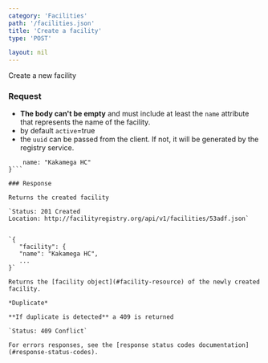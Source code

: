 ```yaml
---
category: 'Facilities'
path: '/facilities.json'
title: 'Create a facility'
type: 'POST'

layout: nil
---
```


Create a new facility 

### Request

* **The body can't be empty** and must include at least the `name` attribute that represents the name of the facility.
* by default `active`=true
* the `uuid` can be passed from the client. If not, it will be generated by the registry service.

```{
    name: "Kakamega HC"
}```

### Response

Returns the created facility

`Status: 201 Created
Location: http://facilityregistry.org/api/v1/facilities/53adf.json`
            

`{
   "facility": {
   "name": "Kakamega HC",
   ...
}`

Returns the [facility object](#facility-resource) of the newly created facility.

*Duplicate*

**If duplicate is detected** a 409 is returned

`Status: 409 Conflict`

For errors responses, see the [response status codes documentation](#response-status-codes).
